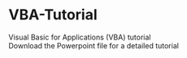 # VBA-Tutorial
Visual Basic for Applications (VBA) tutorial  
Download the Powerpoint file for a detailed tutorial  
